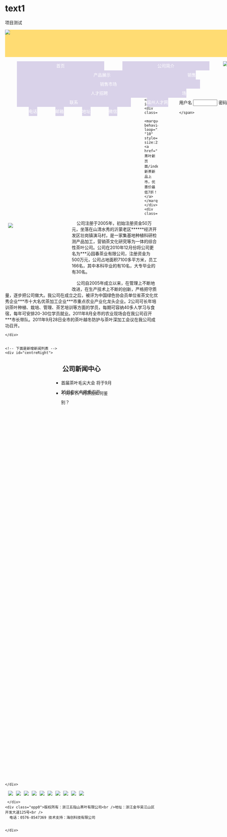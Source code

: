 # text1
项目测试
<!doctype html>
<html>
<head>
<meta charset="utf-8">
<title></title>

<link rel="stylesheet" href="css/liMarquee.css">
<style type="text/css">
body:before{content: '';
position: fixed;top:-10px;left: 0;
width: 100%;height: 10px;z-index: 100;
box-shadow: 0 0 18px rgba(0,0,0,.6)


}
#top{ width:900px;  margin:0 auto;
 }
#logo{ width:100%; height:90px; background: #ffdc73; } 
#nav{ width:100%; height:100px; background:#ff73dc;}

body ,a,ul,li,div,span,td{ padding:0; margin:0;}



/*a{ text-decoration: none; display:block;}
ul li{list-style: none;}
ul li { float:left; margin-left:15px; line-height:30px; }
ul li a{ color:#FFF; font-weight:900px}*/

#centre{  margin:0 auto; width:900px; height:auto; }
#centreLeft{ float:left; width:70%; height:400px;border:1px #333333 solid;}
#centreRight{ float: right; width:27%; height:400px;border: 1px solid
  black;

}

#bottom{ margin:0 auto; width:900px; height:180px; border:1px #333333 solid; margin-top:20px; }


.clear{clear:both;}
/*<!-- 新增滚动字幕css属性 -->*/
.log{width:100%;height: 30x;padding-top: 10px;}

/*下面代码是下拉菜单的css代码*/

.nav{background-color:#d9d2e9;margin:0px auto;
  width:900px;height:30px;}
  .nav ul{list-style:none;}
  .nav ul li{float:left;
  margin-right:45px;
  text-align:center;
  line-height:30px;height:30px;
  background-color:#d9d2e9; /*菜单块背景色和nav背景色一样*/
  width:100px;
  position: relative;
  z-index: 999;

  }

  .nav ul li a{text-decoration:none;
  color:#000000;display:block;padding:0px 2px;}
  .nav ul li a:hover{background-color:#8a8686;
  color:#ff0000;}
  .clear{clear:both;} /*这个背景色和下面一样*/
  
  
  .nav ul li ul{display:none;}
  .nav ul li:hover ul{display:block;}
  
  
  
  .nav ul li ul li  {float:none; border-bottom:1px solid blue;
  background-color:#8a8686;}
  .nav ul li ul li a {background-color:none;color:
 #ffffff;}
  
  
  .nav ul li ul li a:hover{background-color:#fb2121;color:#96ff73;}
  
/*这句是新增加的图片00及最底部空间的css代码*/
.opp{width: 900px;height: 180px;}
.opp0{width: 900px;height: 55px;margin: 0 auto;margin-top:5px; font-size: 12px;text-align: center;padding-top: 5px;line-height: 18px;}
/*<!-- 下面是新增登录界面代码 -->*/
.opp33{width: 100%;height: 30px;background-color: #d9d9d9;}
.input0{width: 80px;margin-top: 3px;}
.login{float: right;}

/*下面是新增新闻列表css代码*/
/*网页背景颜色为灰色*/
body{color: #13528a;background: url(images/15.jpg);}
a {text-decoration: none;}
 .nav55 ul li{list-style:square;}
  .opp55 a{text-decoration: none;
    display: block;word-wrap:break-word;
    text-align: left;
  }
 .nav55 a:hover{text-decoration: underline;color: red;font-weight: bolder;}
  .nav55{width: 212px;margin: 0 auto;}
    .opp55 li{height: 30px;line-height: 30px;
      text-align: center;
       }
    
 .opp55 li a {display: block;width: 230px;word-wrap: break-word ;}
/*下面是左边内容公司简介css代码*/
.nav66{width: 600px;height: 380px;line-height: 22px;
    padding: 5px;}
    .nav77{width: 200px;height: 200px;
      float: left;margin: 10px;}



/*___________*/

.toolbar-item,.toolbar-layer{background:url(images/toolbar.png) no-repeat;}
.toolbar{position:fixed;left:895px;bottom:50px;}/*假设网页宽度为1200px，导航条在右侧悬浮*/
.toolbar-item{display:block;width:52px;height:52px;margin-top:1px;position:relative;-moz-transition:background-position 1s;-ms-transition:background-position 1s;-o-moz-transition:background-position 1s;-webkit-moz-transition:background-position 1s;transition:background-position 1s;}
.toolbar-item:hover .toolbar-layer{opacity:1;filter:alpha(opacity=100);transform:scale(1);-webkit-transform:scale(1);-moz-transform:scale(1);-ms-transform:scale(1);-o-transform:scale(1);}
.toolbar-item-weixin{background-position:0 -798px;}
.toolbar-item-weixin:hover{background-position:0 -860px;}
.toolbar-item-weixin .toolbar-layer{height:212px;background-position:0 0;}
.toolbar-item-feedback{background-position:0 -426px;}
.toolbar-item-feedback:hover{background-position:0 -488px;}
.toolbar-item-app{background-position:0 -550px;}
.toolbar-item-app:hover{background-position:0 -612px;}
.toolbar-item-app .toolbar-layer{height:194px;background-position:0 -222px;}
.toolbar-item-top{background-position:0 -674px;}
.toolbar-item-top:hover{background-position:0 -736px;}
.toolbar-layer{position:absolute;right:46px;bottom:-10px;width:172px;opacity:0;filter:alpha(opacity=0);
transform-origin: 95% 95%;-moz-transform-origin: 95% 95%;-ms-transform-origin: 95% 95%;-o-transform-origin: 95% 95%;-webkit-transform-origin: 95% 95%;transform:scale(0.01);
-moz-transform:scale(0.01);-ms-transform:scale(0.01);-o-transform:scale(0.01);-webkit-transform:scale(0.01);transition:all 1s;-moz-transition:all 1s;-ms-transition:all 1s;-o-transition:all 1s;-webkit-transition:all 1s;}






/*这下面是滚动图片css代码*/

<style>
.wrap { padding: 10px;}
.dowebok { width: 900px; margin: 0px auto; font-size: 0;}
.dowebok img { margin-left: 10px; vertical-align: top;}
</style>
<!-- 结束 -->







</style>







</head>

<body>


 <div id="top">
     <div id="logo"><img src="images/头部1.jpg"></div>
     <!-- 下面是下拉菜单 -->
     <div class="nav"> 
 
   <ul>
   
   <li><a href="../粉笔网页/index44477.html"target="_blank">首页</a>
   
   <ul>
   <li><a href="#">新建</a></li>
   <li><a href="#">文件</a></li>
   <li><a href="#">退出</a></li>
   
   <div class="clear"></div>
   </ul>
   
   
   
   
   
   </li>
   <li><a href="#">公司简介</a>
   
   <ul>
   <li><a href="#">产品</a></li>
   <li><a href="#">设备</a></li>
   <li><a href="#">销售</a></li>
   
   <div class="clear"></div>
   </ul>
   
   
   
   
   
   
   </li>
   <li><a href="#">产品展示</a>
   <ul>
   <li><a href="#">新品红茶</a></li>
   <li><a href="#">龙井绿茶</a></li>
   <li><a href="#">黄金芽茶</a></li>
   <li><a href="#">白茶</a></li>
   <li><a href="#">竹筒茶</a></li>
   <div class="clear"></div>
   </ul>
   </li>
   
   <li><a href="#">销售市场</a>
   <ul>
   <li><a href="#">东北市场</a></li>
   <li><a href="#">西南市场</a></li>
   <li><a href="#">华北市场</a></li>
   <li><a href="#">欧美市场</a></li>
   <li><a href="#">港台市场</a></li>
   <div class="clear"></div>
   </ul>
   </li>
 <li><a href="#">人才招聘</a>
 <ul>
 <li><a href="#">杭州人才网</a></li>
 <li><a href="#">浙江人才网</a></li>
 <li><a href="#">宁波人才网</a></li>
 <li><a href="#">温州人才网</a></li>
 
 <div class="clear"></div>
 </ul>
 </li>


 <li><a href="#">联系</a>
 <ul>
 <li><a href="#">电话</a></li>
 <li><a href="#">邮箱</a></li>
 <li><a href="#">地址</a></li>
 <li><a href="#">微信</a></li>
 
 <div class="clear"></div>
 </ul>
 </li>
 


 </ul>
</div> <!-- 到这里下拉菜单结束 -->
<!-- 后面是登录代码 -->
 <div class="opp"><img src="images/799.jpg"></div>
 <div class="opp33"> 
  <span class="login">
        <form>
          <label>用户名</label>
          <input type="text"
          class="input0"/>
          <label>密码</label>
          <input type="password" class="input0"/>
          <input type="submit"value="登录" class="input0"/>
        </form>


    </span>



  </div>
  </div>


  <!--------头部------------>
  <div id="centre">



    <div id="centreLeft">
    <div class="log">
  
    <marquee behavior="alternate" loop="infinite"scrollamount=
    "10" style="font-size:25px;color:#48603f;"><a href="../茶叶新页面/index88.html"target="_blank">2016新茶新品上市，优惠价最低7折！</a></marquee>
    </div>
    <div class="nav66">
  <div class="nav77"><img src="images/13.jpg"></div>
&nbsp&nbsp&nbsp&nbsp公司注册于2005年，初始注册资金50万元，坐落在山清水秀的沂蒙老区******经济开发区壮岗镇演马村，是一家集基地种植科研检测产品加工，营销茶文化研究等为一体的综合性茶叶公司。公司在2010年12月份将公司更名为***沁园春茶业有限公司，注册资金为500万元，公司占地面积7100多平方米，员工166名，其中本科毕业的有10名，大专毕业的有30名。
<br /><br />
  &nbsp&nbsp&nbsp&nbsp公司自2005年成立以来，在管理上不断地改进，在生产技术上不断的创新，严格把守质量，逐步把公司做大。我公司在成立之后，被评为中国绿色协会员单位省茶文化优秀企业***市十大名优茶加工企业***市重点农业产业化龙头企业。2公司可长年培训茶叶种植、栽培、管理、茶艺培训等方面的学员，每期可容纳40多人学习与食宿，每年可安排20-30位学员就业。2011年8月全市的农业现场会在我公司召开***市长带队。2011年9月28日全市的茶叶越冬防护与茶叶深加工会议在我公司成功召开。


</div>




    </div>


    <!-- 下面是新增新闻列表 -->
    <div id="centreRight">

<p style="font-size:18px"  ><h2 align="center">公司新闻中心</h2>      </p>
  <div class="nav55">
    <ul class="opp55 ooo">
      <li><a href="">首届茶叶毛尖大会
        将于9月25日在义乌隆重召开</a></li>
      <br /><br />
      <li><a href="">不同季节产的茶应如何鉴别？</a></li>

      <li><a href="">江西浮梁实施“一县一特”助推茶业产业</a></li>
     <br /><br />
      <li><a href="">第三届大连茶博会9月2日开幕 对市民免费开放</a></li>
      <br /><br />
      <li><a href="">光解溶降技术助贵州茶达到欧盟标准</a></li>
    </ul>
  </div>



    </div>
   </div>
   
   
   <div class="clear"></div>
     <div id="bottom">

<!-- 这是滚动图片代码 -->

<div class="dowebok">
  <img src="images/1.jpg" alt="最佳前男友">
  <img src="images/2.jpg" alt="花千骨">
  <img src="images/3.jpg" alt="克拉恋人">
  <img src="images/4.jpg" alt="神犬小七">
  <img src="images/5.jpg" alt="秀才遇到兵">
  <img src="images/6.jpg" alt="暗黑者2">
  <img src="images/7.jpg" alt="二胎时代">
  <img src="images/8.jpg" alt="鸳鸯佩">
  <img src="images/9.jpg" alt="少年神探狄仁杰">
  <img src="images/10.jpg" alt="华胥引">
</div>

<script src="js/jquery-1.8.3.min.js"></script>
<script src="js/jquery.liMarquee.js"></script>
<script>
jQuery(function($){   $(function(){
  $('.dowebok').liMarquee();
});  })
</script>




     </div>
    <div class="opp0">版权所有：浙江五指山茶叶有限公司<br />地址：浙江金华吴江山区开发大道125号<br />
      电话：0576-8547369 技术支持：海创科技有限公司


    </div>


<!-- 代码部分begin -->
<div class="toolbar">
   <a href="javascript:;" class="toolbar-item toolbar-item-weixin"><span class="toolbar-layer"></span></a>
   <a href="javascript:;" class="toolbar-item toolbar-item-feedback"></a>
   <a href="javascript:;" class="toolbar-item toolbar-item-app"><span class="toolbar-layer"></span></a>
   <a href="javascript:scroll(0,0)" id="top" class="toolbar-item toolbar-item-top"></a>
</div>
<!-- 代码部分end -->




</body>






</html>
